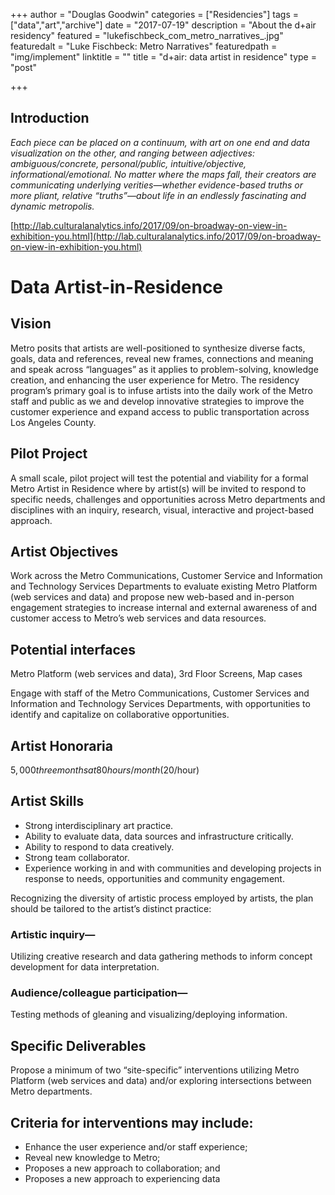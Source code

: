 +++
author = "Douglas Goodwin"
categories = ["Residencies"]
tags = ["data","art","archive"]
date = "2017-07-19"
description = "About the d+air residency"
featured = "lukefischbeck_com_metro_narratives_.jpg"
featuredalt = "Luke Fischbeck: Metro Narratives"
featuredpath = "img/implement"
linktitle = ""
title = "d+air: data artist in residence"
type = "post"

+++

## Introduction

*Each piece can be placed on a continuum, with art on one end and data visualization on the other, and ranging between adjectives: ambiguous/concrete, personal/public, intuitive/objective, informational/emotional. No matter where the maps fall, their creators are communicating underlying verities—whether evidence-based truths or more pliant, relative “truths”—about life in an endlessly fascinating and dynamic metropolis.*

[http://lab.culturalanalytics.info/2017/09/on-broadway-on-view-in-exhibition-you.html](http://lab.culturalanalytics.info/2017/09/on-broadway-on-view-in-exhibition-you.html)

# Data Artist-in-Residence 

## Vision
Metro posits that artists are well-positioned to synthesize diverse facts, goals, data and references, reveal new frames, connections and meaning and speak across “languages” as it applies to problem-solving, knowledge creation, and enhancing the user experience for Metro. The residency program’s primary goal is to infuse artists into the daily work of the Metro staff and public as we and develop innovative strategies to improve the customer experience and expand access to public transportation across Los Angeles County.

## Pilot Project
A small scale, pilot project will test the potential and viability for a formal Metro Artist in Residence where by artist(s) will be invited to respond to specific needs, challenges and opportunities across Metro departments and disciplines with an inquiry, research, visual, interactive and project-based approach. 

## Artist Objectives
Work across the Metro Communications, Customer Service and Information and Technology Services Departments to evaluate existing Metro Platform (web services and data) and propose new web-based and in-person engagement strategies to increase internal and external awareness of and customer access to Metro’s web services and data resources.

## Potential interfaces
Metro Platform (web services and data), 3rd Floor Screens, Map cases 

Engage with staff of the Metro Communications, Customer Services and Information and Technology Services Departments, with opportunities to identify and capitalize on collaborative opportunities. 

## Artist Honoraria
$5,000 three months at 80 hours/month ($20/hour) 

## Artist Skills
- Strong interdisciplinary art practice.
- Ability to evaluate data, data sources and infrastructure critically.
- Ability to respond to data creatively. 
- Strong team collaborator.
- Experience working in and with communities and developing projects in response to needs, opportunities and community engagement.

Recognizing the diversity of artistic process employed by artists, the plan should be tailored to the artist’s distinct practice: 
    
### Artistic inquiry— 
Utilizing creative research and data gathering methods to inform concept development for data interpretation.

### Audience/colleague participation— 
Testing methods of gleaning and visualizing/deploying information. 

## Specific Deliverables

Propose a minimum of two “site-specific” interventions utilizing Metro Platform (web services and data) and/or exploring intersections between Metro departments.

## Criteria for interventions may include:

- Enhance the user experience and/or staff experience;
- Reveal new knowledge to Metro;
- Proposes a new approach to collaboration; and 
- Proposes a new approach to experiencing data
